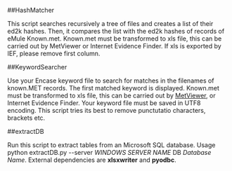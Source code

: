 ##HashMatcher

This script searches recursively a tree of files and creates a list of their ed2k hashes. Then, it compares the list with the ed2k hashes of records of eMule Known.met. Known.met must be transformed to xls file, this can be carried out by MetViewer or Internet Evidence Finder. If xls is exported by IEF, please remove first column.

##KeywordSearcher

Use your Encase keyword file to search for matches in the filenames of known.MET records. The first matched keyword is displayed. Known.met must be transformed to xls file, this can be carried out by [MetViewer](http://www.gaijin.at/en/dlemmetview.php), or Internet Evidence Finder. Your keyword file must be saved in UTF8 encoding. This script tries its best to remove punctutatio characters, brackets etc.

##extractDB

Run this script to extract tables from an Microsoft SQL database. Usage python extractDB.py --server _WINDOWS SERVER NAME_ DB _Database Name_. External dependencies are **xlsxwriter** and **pyodbc**.
